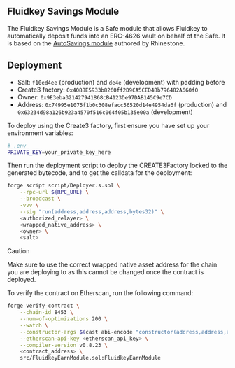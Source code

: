 ## Fluidkey Savings Module

The Fluidkey Savings Module is a Safe module that allows Fluidkey to automatically deposit funds into an ERC-4626 vault on behalf of the Safe. It is based on the [AutoSavings module](https://github.com/rhinestonewtf/core-modules/blob/main/src/AutoSavings/AutoSavings.sol) authored by Rhinestone.

## Deployment

* Salt: `f10ed4ee` (production) and `de4e` (development) with padding before
* Create3 factory: `0x4088E5933b8260ff2D9CA5CED4Bb796482A660f0`
* Owner: `0x9E3eba321427941868cB4123De97DAB145C9e7CD`
* Address: `0x74995e1075f1b0c308efacc56520d14e4954da6f` (production) and `0x63234d98a126b923a4570f516c064f05b135e00a` (development)

To deploy using the Create3 factory, first ensure you have set up your environment variables:
```bash
# .env
PRIVATE_KEY=your_private_key_here
```

Then run the deployment script to deploy the CREATE3Factory locked to the generated bytecode, and to get the calldata for the deployment:
```bash
forge script script/Deployer.s.sol \
    --rpc-url ${RPC_URL} \
    --broadcast \
    -vvv \
    --sig "run(address,address,address,bytes32)" \
    <authorized_relayer> \
    <wrapped_native_address> \
    <owner> \
    <salt>
```


> [!CAUTION]
> Make sure to use the correct wrapped native asset address for the chain you are deploying to as this cannot be changed once the contract is deployed.

To verify the contract on Etherscan, run the following command:
```bash
forge verify-contract \
    --chain-id 8453 \
    --num-of-optimizations 200 \
    --watch \
    --constructor-args $(cast abi-encode "constructor(address,address,address)" <authorized_relayer> <wrapped_native_address> <owner>) \
    --etherscan-api-key <etherscan_api_key> \
    --compiler-version v0.8.23 \
    <contract_address> \
    src/FluidkeyEarnModule.sol:FluidkeyEarnModule
```